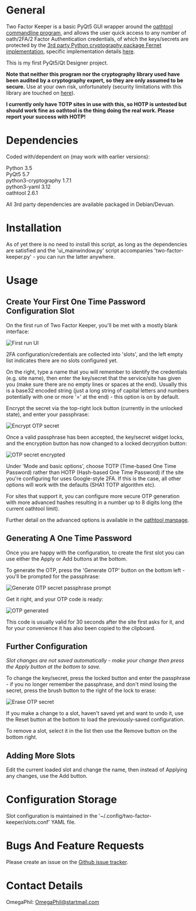 General
=======

Two Factor Keeper is a basic PyQt5 GUI wrapper around the [oathtool commandline
program](http://www.nongnu.org/oath-toolkit/oathtool.1.html), and allows the
user quick access to any number of oath/2FA/2 Factor Authentication credentials,
of which the keys/secrets are protected by the [3rd party Python cryptography package Fernet
implementation](https://cryptography.io/en/latest/fernet/#using-passwords-with-fernet),
specific implementation details [here](https://cryptography.io/en/latest/fernet/#implementation).

This is my first PyQt5/Qt Designer project.

**Note that neither this program nor the cryptography library used have been
audited by a cryptography expert, so they are only assumed to be secure.** Use
at your own risk, unfortunately (security limitations with this library are
touched on [here](https://cryptography.io/en/latest/limitations/)).

**I currently only have TOTP sites in use with this, so HOTP is untested but
should work fine as oathtool is the thing doing the real work. Please report
your success with HOTP!**


Dependencies
============

Coded with/dependent on (may work with earlier versions):

Python 3.5  
PyQt5 5.7  
python3-cryptography 1.7.1  
python3-yaml 3.12  
oathtool 2.6.1

All 3rd party dependencies are available packaged in Debian/Devuan.


Installation
============

As of yet there is no need to install this script, as long as the dependencies
are satisfied and the 'ui_mainwindow.py' script accompanies
'two-factor-keeper.py' - you can run the latter anywhere.


Usage
=====

Create Your First One Time Password Configuration Slot
------------------------------------------------------

On the first run of Two Factor Keeper, you'll be met with a mostly blank
interface:

![First run UI](https://github.com/OmegaPhil/two-factor-keeper/blob/master/docs/first-run-ui.png?raw=true)

2FA configuration/credentials are collected into 'slots', and the left empty
list indicates there are no slots configured yet.

On the right, type a name that you will remember to identify the credentials
(e.g. site name), then enter the key/secret that the service/site has given you
(make sure there are no empty lines or spaces at the end). Usually this is a
base32 encoded string (just a long string of capital letters and numbers
potentially with one or more '=' at the end) - this option is on by default.

Encrypt the secret via the top-right lock button (currently in the unlocked
state), and enter your passphrase:

![Encrypt OTP secret](https://github.com/OmegaPhil/two-factor-keeper/blob/master/docs/encrypt-otp-secret.png?raw=true)

Once a valid passphrase has been accepted, the key/secret widget locks, and the
encryption button has now changed to a locked decryption button:

![OTP secret encrypted](https://github.com/OmegaPhil/two-factor-keeper/blob/master/docs/otp-secret-encrypted.png?raw=true)

Under 'Mode and basic options', choose TOTP (Time-based One Time Password)
rather than HOTP (Hash-based One Time Password) if the site you're configuring
for uses Google-style 2FA. If this is the case, all other options will work
with the defaults (SHA1 TOTP algorithm etc).

For sites that support it, you can configure more secure OTP generation with
more advanced hashes resulting in a number up to 8 digits long (the current
oathtool limit).

Further detail on the advanced options is available in the [oathtool manpage](http://www.nongnu.org/oath-toolkit/oathtool.1.html).


Generating A One Time Password
------------------------------

Once you are happy with the configuration, to create the first slot you can use
either the Apply or Add buttons at the bottom.

To generate the OTP, press the 'Generate OTP' button on the bottom left -
you'll be prompted for the passphrase:

![Generate OTP secret passphrase prompt](https://github.com/OmegaPhil/two-factor-keeper/blob/master/docs/generate-otp-secret-passphrase-prompt.png?raw=true)

Get it right, and your OTP code is ready:

![OTP generated](https://github.com/OmegaPhil/two-factor-keeper/blob/master/docs/otp-generated.png?raw=true)

This code is usually valid for 30 seconds after the site first asks for it, and
for your convenience it has also been copied to the clipboard.


Further Configuration
---------------------

*Slot changes are not saved automatically - make your change then press the Apply
button at the bottom to save.*

To change the key/secret, press the locked button and enter the passphrase - if
you no longer remember the passphrase, and don't mind losing the secret, press
the brush button to the right of the lock to erase:

![Erase OTP secret](https://github.com/OmegaPhil/two-factor-keeper/blob/master/docs/erase-otp-secret.png?raw=true)

If you make a change to a slot, haven't saved yet and want to undo it, use the
Reset button at the bottom to load the previously-saved configuration.

To remove a slot, select it in the list then use the Remove button on the bottom
right.


Adding More Slots
-----------------

Edit the current loaded slot and change the name, then instead of Applying any
changes, use the Add button.


Configuration Storage
=====================

Slot configuration is maintained in the '~/.config/two-factor-keeper/slots.conf'
YAML file.


Bugs And Feature Requests
=========================

Please create an issue on the [Github issue tracker](https://github.com/OmegaPhil/two-factor-keeper/issues).


Contact Details
===============

OmegaPhil: OmegaPhil@startmail.com
